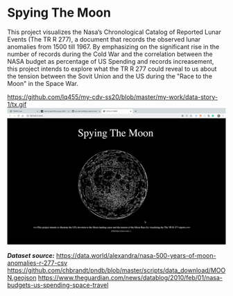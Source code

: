 # Spying The Moon


This project visualizes the Nasa’s Chronological Catalog of Reported Lunar Events (The TR R 277), a document that records the observed lunar anomalies from 1500 till 1967. By emphasizing on the significant rise in the number of records during the Cold War and the correlation between the NASA budget as percentage of US Spending and records increasement, this project intends to explore what the TR R 277 could reveal to us about the tension between the Sovit Union and the US during the "Race to the Moon" in the Space War.

https://github.com/lq455/my-cdv-ss20/blob/master/my-work/data-story-1/tx.gif
![](tx.gif)

***Dataset source:***
https://data.world/alexandra/nasa-500-years-of-moon-anomalies-r-277-csv
https://github.com/chbrandt/pndb/blob/master/scripts/data_download/MOON.geojson
https://www.theguardian.com/news/datablog/2010/feb/01/nasa-budgets-us-spending-space-travel
